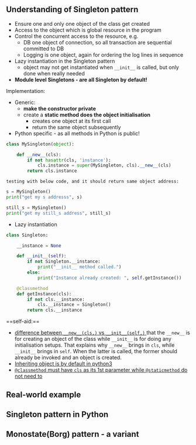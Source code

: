 ## Understanding of Singleton pattern

- Ensure one and only one object of the class get created
- Access to the object which is global resource in the program
- Control the concurrent access to the resource, e.g.
	- DB one object of connection, so all transaction are sequential committed to DB
	- Logging is one object, again for ordering the log lines in sequence
- Lazy instantiation in the Singleton pattern
	- object may not get instantiated when `__init__` is called, but only done when really needed
- **Module level Singletons - are all Singleton by default!**

Implementation:

- Generic:
	- **make the constructor private**
	- create a **static method does the object initialisation** 
		- creates one object at its first call
		- return the same object subsequently
- Python specific - as all methods in Python is public!
```Python
class MySingleton(object):

	def __new__(cls):
		if not hasattr(cls, 'instance'):
			cls.instance = super(MySingleton, cls).__new__(cls)
		return cls.instance
```
	testing with below code, and it should return same object address:
```Python
s = MySingleton()
print("get my s addresss", s)

still_s = MySingleton()
print("get my still_s address", still_s)
```
- Lazy instantiation
```python
class Singleton:

	__instance = None

	def __init__(self):
		if not Singleton.__instance:
			print("__init__ method called.")
		else:
			print("Instance already created: ", self.getInstance())

	@classmethod
	def getInstance(cls):
		if not cls.__instance:
			cls.__instance = Singleton()
		return cls.__instance
```

==self-aid:==
- [difference between `__new__(cls,)` vs `__init__(self,)` ](https://dev.to/pila/constructors-in-python-init-vs-new-2f9j) that the `__new__` is for creating an object of the class while `__init__` is for doing any initialisation setups. That explains why `__new__` brings in `cls`, while `__init__` brings in `self`. When the latter is called, the former should already be invoked and an object is created.
- [Inheriting object is by default in python3](https://stackoverflow.com/questions/4015417/why-do-python-classes-inherit-object)
- [`@classmethod` must have `cls` as its 1st parameter while `@staticmethod` do not need to](https://stackoverflow.com/a/12179752)

## Real-world example

## Singleton pattern in Python

## Monostate(Borg) pattern - a variant 
